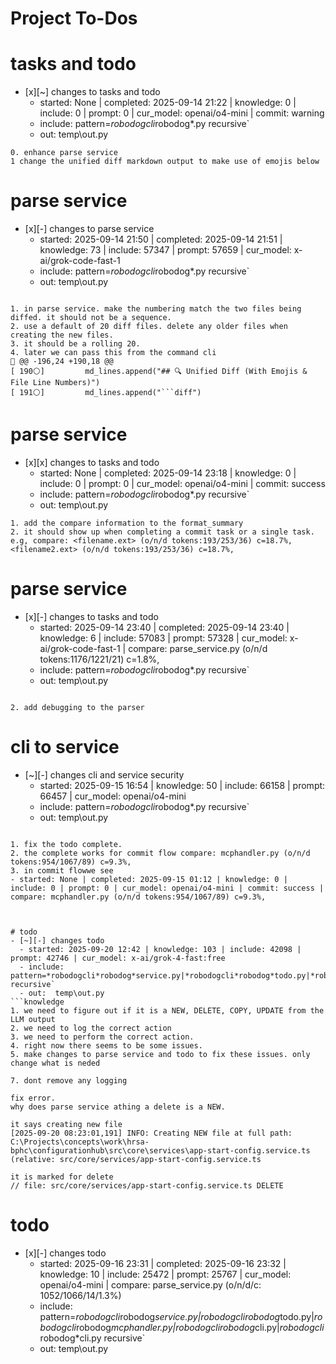 # Project To-Dos


# tasks and todo
- [x][~] changes to tasks and todo
  - started: None | completed: 2025-09-14 21:22 | knowledge: 0 | include: 0 | prompt: 0 | cur_model: openai/o4-mini | commit: warning
  - include: pattern=*robodogcli*robodog*.py  recursive`
  - out:  temp\out.py
```knowledge
0. enhance parse service
1 change the unified diff markdown output to make use of emojis below

```

# parse service
- [x][-] changes to parse service
  - started: 2025-09-14 21:50 | completed: 2025-09-14 21:51 | knowledge: 73 | include: 57347 | prompt: 57659 | cur_model: x-ai/grok-code-fast-1
  - include: pattern=*robodogcli*robodog*.py  recursive`
  - out:  temp\out.py
```knowledge

1. in parse service. make the numbering match the two files being diffed. it should not be a sequence. 
2. use a default of 20 diff files. delete any older files when creating the new files.
3. it should be a rolling 20.
4. later we can pass this from the command cli
🧩 @@ -196,24 +190,18 @@
[ 190⚪]         md_lines.append("## 🔍 Unified Diff (With Emojis & File Line Numbers)")
[ 191⚪]         md_lines.append("```diff")

```

# parse service
- [x][x] changes to tasks and todo
  - started: None | completed: 2025-09-14 23:18 | knowledge: 0 | include: 0 | prompt: 0 | cur_model: openai/o4-mini | commit: success
  - include: pattern=*robodogcli*robodog*.py  recursive`
  - out:  temp\out.py
```knowledge
1. add the compare information to the format_summary
2. it should show up when completing a commit task or a single task. 
e.g, compare: <filename.ext> (o/n/d tokens:193/253/36) c=18.7%, <filename2.ext> (o/n/d tokens:193/253/36) c=18.7%, 

```
# parse service
- [x][-] changes to tasks and todo
  - started: 2025-09-14 23:40 | completed: 2025-09-14 23:40 | knowledge: 6 | include: 57083 | prompt: 57328 | cur_model: x-ai/grok-code-fast-1 | compare: parse_service.py (o/n/d tokens:1176/1221/21) c=1.8%,
  - include: pattern=*robodogcli*robodog*.py  recursive`
  - out:  temp\out.py
```knowledge

2. add debugging to the parser

```

# cli to service
- [~][-] changes cli and service security
  - started: 2025-09-15 16:54 | knowledge: 50 | include: 66158 | prompt: 66457 | cur_model: openai/o4-mini
  - include: pattern=*robodogcli*robodog*.py  recursive`
  - out:  temp\out.py
```knowledge

1. fix the todo complete. 
2. the complete works for commit flow compare: mcphandler.py (o/n/d tokens:954/1067/89) c=9.3%,
3. in commit flowwe see 
- started: None | completed: 2025-09-15 01:12 | knowledge: 0 | include: 0 | prompt: 0 | cur_model: openai/o4-mini | commit: success | compare: mcphandler.py (o/n/d tokens:954/1067/89) c=9.3%,


```

```

# todo  
- [~][-] changes todo
  - started: 2025-09-20 12:42 | knowledge: 103 | include: 42098 | prompt: 42746 | cur_model: x-ai/grok-4-fast:free
  - include: pattern=*robodogcli*robodog*service.py|*robodogcli*robodog*todo.py|*robodogcli*robodog*builder.py|*robodogcli*robodog*cli.py|*robodogcli*robodog*mcphandler.py    recursive`
  - out:  temp\out.py
```knowledge
1. we need to figure out if it is a NEW, DELETE, COPY, UPDATE from the LLM output
2. we need to log the correct action
3. we need to perform the correct action.
4. right now there seems to be some issues. 
5. make changes to parse service and todo to fix these issues. only change what is neded

7. dont remove any logging

fix error.
why does parse service athing a delete is a NEW.

it says creating new file
[2025-09-20 08:23:01,191] INFO: Creating NEW file at full path: C:\Projects\concepts\work\hrsa-bphc\configurationhub\src\core\services\app-start-config.service.ts (relative: src/core/services/app-start-config.service.ts

it is marked for delete
// file: src/core/services/app-start-config.service.ts DELETE
```


# todo 
- [x][-] changes todo
  - started: 2025-09-16 23:31 | completed: 2025-09-16 23:32 | knowledge: 10 | include: 25472 | prompt: 25767 | cur_model: openai/o4-mini | compare: parse_service.py (o/n/d/c: 1052/1066/14/1.3%)
  - include: pattern=*robodogcli*robodog*service.py|*robodogcli*robodog*todo.py|*robodogcli*robodog*mcphandler.py|*robodogcli*robodog*cli.py|*robodogcli*robodog*cli.py   recursive`
  - out:  temp\out.py
```knowledge


```